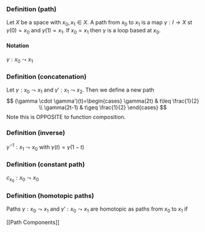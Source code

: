 ### Definition (path)
Let $X$ be a space with $x_{0},x_{1}\in X$. A path from $x_{0}$ to $x_{1}$ is a map $\gamma:I\to X$ st $\gamma(0)=x_{0}$ and $\gamma(1)=x_{1}$.
If $x_{0}=x_{1}$ then $\gamma$ is a loop based at $x_{0}$.
#### Notation
$\gamma:x_{0}\leadsto x_{1}$ 

### Definition (concatenation)
Let $\gamma:x_{0}\leadsto x_{1}$ and $\gamma':x_{1}\leadsto x_{2}$. Then we define a new path 
$$
(\gamma \cdot \gamma')(t)=\begin{cases}
\gamma(2t) & t\leq \frac{1}{2} \\
\gamma(2t-1) & t\geq \frac{1}{2}
\end{cases}
$$
Note this is OPPOSITE to function composition.
### Definition (inverse)
$\gamma ^{-1}:x_{1}\leadsto x_{0}$ with $\gamma(t)=\gamma(1-t)$
### Definition (constant path)
$c_{x_{0}}:x_{0}\leadsto x_{0}$

### Definition (homotopic paths)
Paths $\gamma:x_{0}\leadsto x_{1}$ and $\gamma':x_{0}\leadsto x_{1}$ are homotopic as paths from $x_{0}$ to $x_{1}$ if 

[[Path Components]]

